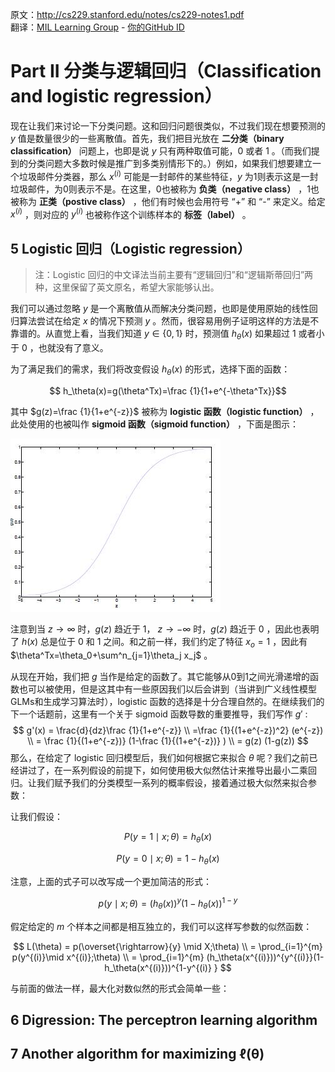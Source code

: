 原文：http://cs229.stanford.edu/notes/cs229-notes1.pdf  
翻译：[MIL Learning Group](https://github.com/milLearningGroup/Stanford-CS229-CN) - [你的GitHub ID](#对应链接地址)

# Part II 分类与逻辑回归（Classification and logistic regression）

现在让我们来讨论一下分类问题。这和回归问题很类似，不过我们现在想要预测的 $y$ 值是数量很少的一些离散值。首先，我们把目光放在 **二分类（binary classification）** 问题上，也即是说 $y$ 只有两种取值可能，0 或者 1 。（而我们提到的分类问题大多数时候是推广到多类别情形下的。）例如，如果我们想要建立一个垃圾邮件分类器，那么 $x^{(i)}$ 可能是一封邮件的某些特征，$y$ 为1则表示这是一封垃圾邮件，为0则表示不是。在这里，0也被称为 **负类（negative class）** ，1也被称为 **正类（postive class）** ，他们有时候也会用符号 “+” 和 “-” 来定义。给定 $x^{(i)}$ ，则对应的 $y^{(i)}$ 也被称作这个训练样本的 **标签（label）** 。

## 5 Logistic 回归（Logistic regression）

>  注：Logistic 回归的中文译法当前主要有“逻辑回归”和“逻辑斯蒂回归”两种，这里保留了英文原名，希望大家能够认出。

我们可以通过忽略 $y$ 是一个离散值从而解决分类问题，也即是使用原始的线性回归算法尝试在给定 $x$ 的情况下预测 $y$ 。然而，很容易用例子证明这样的方法是不靠谱的。从直觉上看，当我们知道 $y\in\{0,1\}$ 时，预测值 $h_\theta(x)$ 如果超过 1 或者小于 0 ，也就没有了意义。  

为了满足我们的需求，我们将改变假设 $h_\theta(x)$ 的形式，选择下面的函数：  

$$ h_\theta(x)=g(\theta^Tx)=\frac {1}{1+e^{-\theta^Tx}}$$

其中 $g(z)=\frac {1}{1+e^{-z}}$ 被称为 **logistic 函数（logistic function）** ，此处使用的也被叫作 **sigmoid 函数（sigmoid function）** ，下面是图示：  

![](./image/notes1-logistics.jpg)

注意到当 $z\rightarrow \infty$ 时，$g(z)$ 趋近于 1， $z\rightarrow -\infty$ 时，$g(z)$ 趋近于 0 ，因此也表明了 $h(x)$ 总是位于 0 和 1 之间。和之前一样，我们约定了特征 $x_o=1$ ，因此有 $\theta^Tx=\theta_0+\sum^n_{j=1}\theta_j x_j$ 。

从现在开始，我们把 $g$ 当作是给定的函数了。其它能够从0到1之间光滑递增的函数也可以被使用，但是这其中有一些原因我们以后会讲到（当讲到广义线性模型GLMs和生成学习算法时），logistic 函数的选择是十分合理自然的。在继续我们的下一个话题前，这里有一个关于 sigmoid 函数导数的重要推导，我们写作 $g'$ :  
$$
g'(x) = \frac{d}{dz}\frac {1}{1+e^{-z}} \\
        =\frac {1}{(1+e^{-z})^2} (e^{-z})  \\
        = \frac {1}{(1+e^{-z})}  (1-\frac {1}{(1+e^{-z})} ) \\
        = g(z) (1-g(z))
$$
那么，在给定了 logistic 回归模型后，我们如何根据它来拟合 $\theta$ 呢？我们之前已经讲过了，在一系列假设的前提下，如何使用极大似然估计来推导出最小二乘回归。让我们赋予我们的分类模型一系列的概率假设，接着通过极大似然来拟合参数：  

让我们假设：  

$$ P(y=1\mid x;\theta) = h_\theta(x) $$

$$ P(y=0\mid x;\theta) = 1-h_\theta(x) $$

注意，上面的式子可以改写成一个更加简洁的形式：  

$$p(y\mid x;\theta)=(h_\theta(x))^y(1-h_\theta(x))^{1-y}$$

假定给定的 $m$ 个样本之间都是相互独立的，我们可以这样写参数的似然函数：  

$$ 
L(\theta) = p(\overset{\rightarrow}{y} \mid X;\theta) \\ = \prod_{i=1}^{m} p(y^{(i)}\mid x^{(i)};\theta) \\ =  \prod_{i=1}^{m}  (h_\theta(x^{(i)}))^{y^{(i)}}(1-h_\theta(x^{(i)}))^{1-y^{(i)} } 
$$

与前面的做法一样，最大化对数似然的形式会简单一些：

$$ $$



## 6 Digression: The perceptron learning algorithm



## 7 Another algorithm for maximizing ℓ(θ)

